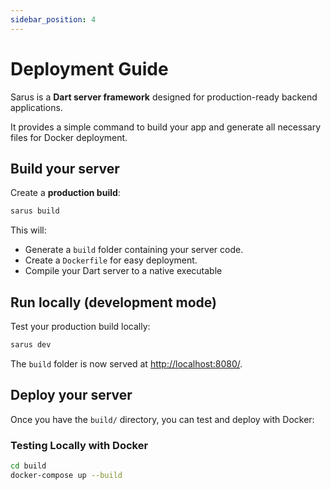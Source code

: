 ```yaml
---
sidebar_position: 4
---
```


# Deployment Guide

Sarus is a **Dart server framework** designed for production-ready backend applications.

It provides a simple command to build your app and generate all necessary files for Docker deployment.

## Build your server

Create a **production build**:

```bash
sarus build
```

This will:
- Generate a `build` folder containing your server code.
- Create a `Dockerfile` for easy deployment.
- Compile your Dart server to a native executable

## Run locally (development mode)

Test your production build locally:

```bash
sarus dev
```

The `build` folder is now served at [http://localhost:8080/](http://localhost:8080/).

## Deploy your server

Once you have the `build/` directory, you can test and deploy with Docker:

### Testing Locally with Docker

```bash
cd build
docker-compose up --build
```

